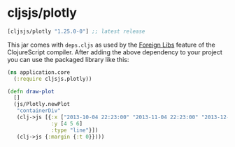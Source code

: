 # cljsjs/plotly

[](dependency)
```clojure
[cljsjs/plotly "1.25.0-0"] ;; latest release
```
[](/dependency)

This jar comes with `deps.cljs` as used by the [Foreign Libs][flibs] feature
of the ClojureScript compiler. After adding the above dependency to your project
you can use the packaged library like this:

```clojure
(ns application.core
  (:require cljsjs.plotly))

(defn draw-plot
  []
  (js/Plotly.newPlot
   "containerDiv"
   (clj->js [{:x ["2013-10-04 22:23:00" "2013-11-04 22:23:00" "2013-12-04 22:23:00" ]
              :y [4 5 6]
              :type "line"}])
   (clj->js {:margin {:t 0}})))
```

[flibs]: https://github.com/clojure/clojurescript/wiki/Packaging-Foreign-Dependencies
